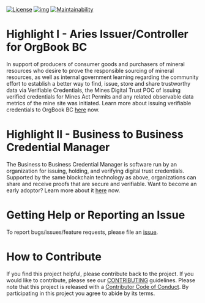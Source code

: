 [![License](https://img.shields.io/badge/License-Apache%202.0-blue.svg)](LICENSE)
[![img](https://img.shields.io/badge/Lifecycle-Experimental-339999)](https://github.com/bcgov/repomountie/blob/master/doc/lifecycle-badges.md)
[![Maintainability](https://api.codeclimate.com/v1/badges/1f62bd5e189348d05432/maintainability)](https://codeclimate.com/github/bcgov/mines-digital-trust/maintainability)

# Highlight I - Aries Issuer/Controller for OrgBook BC

In support of producers of consumer goods and purchasers of mineral resources who desire to prove the responsible sourcing of mineral resources, as well as internal government learning regarding the community effort to establish a better way to find, issue, store and share trustworthy data via Verifiable Credentials, the Mines Digital Trust POC of issuing verified credentials for Mines Act Permits and any related observable data metrics of the mine site was initiated. Learn more about issuing verifiable credentials to OrgBook BC [here](./ISSUER_AGENT.md) now.

# Highlight II - Business to Business Credential Manager

The Business to Business Credential Manager is software run by an organization for issuing, holding, and verifying digital trust credentials. Supported by the same blockchain technology as above, organizations can share and receive proofs that are secure and verifiable. Want to become an early adoptor? Learn more about it [here](./BBCM.md) now.

# Getting Help or Reporting an Issue

To report bugs/issues/feature requests, please file an [issue](../../issues).

# How to Contribute

If you find this project helpful, please contribute back to the project. If you would like to contribute, please see our [CONTRIBUTING](./CONTRIBUTING.md) guidelines. Please note that this project is released with a [Contributor Code of Conduct](./CODE_OF_CONDUCT.md). By participating in this project you agree to abide by its terms.
